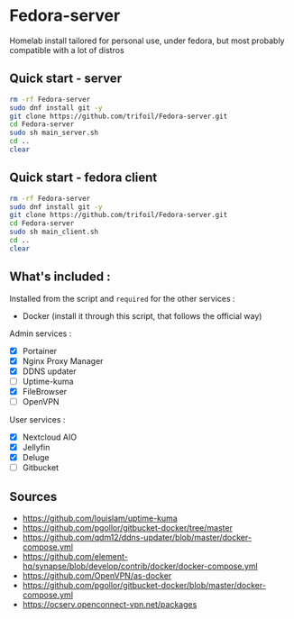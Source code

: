 # Fedora-server

Homelab install tailored for personal use, under fedora, but most probably compatible with a lot of distros

## Quick start - server

```sh
rm -rf Fedora-server
sudo dnf install git -y
git clone https://github.com/trifoil/Fedora-server.git
cd Fedora-server
sudo sh main_server.sh
cd ..
clear
```

## Quick start - fedora client

```sh
rm -rf Fedora-server
sudo dnf install git -y
git clone https://github.com/trifoil/Fedora-server.git
cd Fedora-server
sudo sh main_client.sh
cd ..
clear
```

## What's included :

Installed from the script and ```required``` for the other services : 

* Docker (install it through this script, that follows the official way)

Admin services :

- [x] Portainer
- [x] Nginx Proxy Manager
- [x] DDNS updater
- [ ] Uptime-kuma
- [x] FileBrowser
- [ ] OpenVPN

User services :

- [x] Nextcloud AIO
- [x] Jellyfin
- [x] Deluge
- [ ] Gitbucket

## Sources

* https://github.com/louislam/uptime-kuma
* https://github.com/pgollor/gitbucket-docker/tree/master
* https://github.com/qdm12/ddns-updater/blob/master/docker-compose.yml
* https://github.com/element-hq/synapse/blob/develop/contrib/docker/docker-compose.yml
* https://github.com/OpenVPN/as-docker
* https://github.com/pgollor/gitbucket-docker/blob/master/docker-compose.yml
* https://ocserv.openconnect-vpn.net/packages

